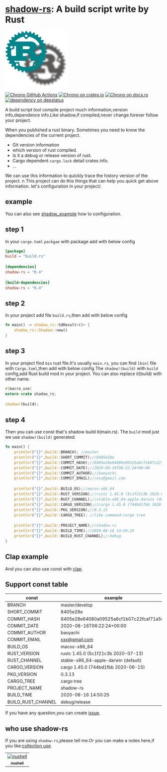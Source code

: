 [shadow-rs][docsrs]: A build script write by Rust 
========================================
![shadow](./shadow-rs.png)

[![Chrono GitHub Actions][gh-image]][gh-checks]
[![Chrono on crates.io][cratesio-image]][cratesio]
[![Chrono on docs.rs][docsrs-image]][docsrs]
[![dependency on depstatus][depstatus-image]][depstatus]

[gh-image]: https://github.com/baoyachi/shadow-rs/workflows/build/badge.svg
[gh-checks]: https://github.com/baoyachi/shadow-rs/actions?query=workflow%3Abuild
[cratesio-image]: https://img.shields.io/crates/v/shadow-rs.svg
[cratesio]: https://crates.io/crates/shadow-rs
[docsrs-image]: https://docs.rs/shadow-rs/badge.svg
[docsrs]: https://docs.rs/shadow-rs
[depstatus-image]: https://deps.rs/repo/github/baoyachi/shadow-rs/status.svg
[depstatus]:https://deps.rs/repo/github/baoyachi/shadow-rs


A build script tool compile project much information,version info,dependence info.Like shadow,if compiled,never change.forever follow your project.

When you published a rust binary. Sometimes you need to know the dependencies of the current project.
* Git version information
* which version of rust compiled. 
* Is it a debug or release version of rust.
* Cargo dependent `cargo.lock` detail crates info.
* ...

We can use this information to quickly trace the history version of the project.
n
This project can do this things that can help you quick get above information. let's configuration in your project/.

## example
You can also see [shadow_example](https://github.com/baoyachi/shadow-rs/tree/master/example_shadow) how to configuration.

## step 1
In your `cargo.toml` `packgae` with package add with below config 
```toml
[package]
build = "build.rs"

[dependencies]
shadow-rs = "0.4"

[build-dependencies]
shadow-rs = "0.4"
```

## step 2
In your project add file `build.rs`,then add with below config 
```rust
fn main() -> shadow_rs::SdResult<()> {
    shadow_rs::Shadow::new()
}
```

## step 3
In your project find `bin` rust file.It's usually `main.rs`, you can find `[bin]` file with `Cargo.toml`,then add with below config
The `shadow!(build)` with `build` config,add Rust build mod in your project. You can also replace it(build) with other name.

```rust
#[macro_use]
extern crate shadow_rs;

shadow!(build);
```

## step 4
Then you can use const that's shadow build it(main.rs).
The `build` mod just we use `shadow!(build)` generated. 

```rust
fn main() {
    println!("{}",build::BRANCH); //master
    println!("{}",build::SHORT_COMMIT);//8405e28e
    println!("{}",build::COMMIT_HASH);//8405e28e64080a09525a6cf1b07c22fcaf71a5c5
    println!("{}",build::COMMIT_DATE);//2020-08-16T06:22:24+00:00
    println!("{}",build::COMMIT_AUTHOR);//baoyachi
    println!("{}",build::COMMIT_EMAIL);//xxx@gmail.com

    println!("{}",build::BUILD_OS);//macos-x86_64
    println!("{}",build::RUST_VERSION);//rustc 1.45.0 (5c1f21c3b 2020-07-13)
    println!("{}",build::RUST_CHANNEL);//stable-x86_64-apple-darwin (default)
    println!("{}",build::CARGO_VERSION);//cargo 1.45.0 (744bd1fbb 2020-06-15)
    println!("{}",build::PKG_VERSION);//0.3.13
    println!("{}",build::CARGO_TREE); //like command:cargo tree

    println!("{}",build::PROJECT_NAME);//shadow-rs
    println!("{}",build::BUILD_TIME);//2020-08-16 14:50:25
    println!("{}",build::BUILD_RUST_CHANNEL);//debug
}
```

## Clap example 
And you can also use const with [clap](https://github.com/baoyachi/shadow-rs/blob/master/example_shadow/src/main.rs#L24_L26).

## Support const table
| const | example |
| ------ | ------ |
| BRANCH | master/develop |
| SHORT_COMMIT | 8405e28e |  
| COMMIT_HASH | 8405e28e64080a09525a6cf1b07c22fcaf71a5c5 |  
| COMMIT_DATE | 2020-08-16T06:22:24+00:00 |
| COMMIT_AUTHOR | baoyachi |
| COMMIT_EMAIL | xxx@gmail.com |  
| BUILD_OS | macos-x86_64 |  
| RUST_VERSION | rustc 1.45.0 (5c1f21c3b 2020-07-13) |  
| RUST_CHANNEL | stable-x86_64-apple-darwin (default) |  
| CARGO_VERSION | cargo 1.45.0 (744bd1fbb 2020-06-15) |  
| PKG_VERSION | 0.3.13 |
| CARGO_TREE | cargo tree |  
| PROJECT_NAME | shadow-rs |  
| BUILD_TIME | 2020-08-16 14:50:25 |  
| BUILD_RUST_CHANNEL | debug/release |  

If you have any question,you can create [issue](https://github.com/baoyachi/shadow-rs/issues/new).

## who use shadow-rs
If you are using `shadow-rs`,please tell me.Or you can make a notes here,if you like:[collection use](https://github.com/baoyachi/shadow-rs/issues/19).

<table>
  <tr>
    <td align="center"><a href="https://github.com/nushell/nushell"><img src="https://avatars3.githubusercontent.com/u/50749515?s=200&v=4" width="100px;" alt="nushell"/><br /><sub><b>nushell</b></sub></a><br /></td>
  </tr>
</table>
